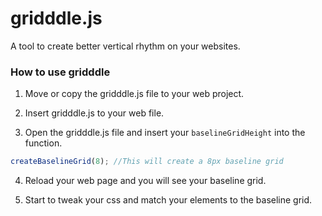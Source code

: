 # gridddle.js
A tool to create better vertical rhythm on your websites.



### How to use gridddle
1. Move or copy the gridddle.js file to your web project.

2. Insert gridddle.js to your web file.

3. Open the gridddle.js file and insert your `baselineGridHeight` into the function.
``` Javascript
createBaselineGrid(8); //This will create a 8px baseline grid
```

4. Reload your web page and you will see your baseline grid.

5. Start to tweak your css and match your elements to the baseline grid.
